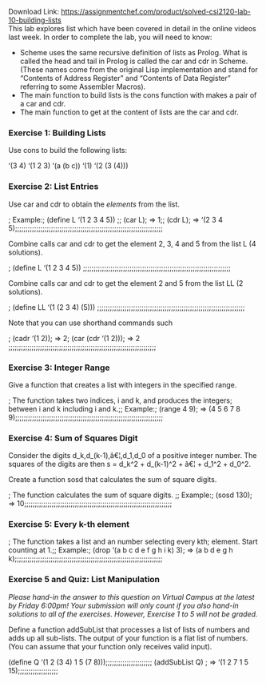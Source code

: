 Download Link: https://assignmentchef.com/product/solved-csi2120-lab-10-building-lists
<br>
This lab explores list which have been covered in detail in the online videos last week. In order to complete the lab, you will need to know:

<ul>

 <li>Scheme uses the same recursive definition of lists as Prolog. What is called the head and tail in Prolog is called the car and cdr in Scheme. (These names come from the original Lisp implementation and stand for “Contents of Address Register” and “Contents of Data Register” referring to some Assembler Macros).</li>

 <li>The main function to build lists is the cons function with makes a pair of a car and cdr.</li>

 <li>The main function to get at the content of lists are the car and cdr.</li>

</ul>

<h3>Exercise 1: Building Lists</h3>

Use cons to build the following lists:

‘(3 4)               ‘(1 2 3)               ‘(a (b c))               ‘(1)               ‘(2 (3 (4)))

<h3>Exercise 2: List Entries</h3>

Use car and cdr to obtain the <em>elements</em> from the list.

;       Example:;       (define L ‘(1 2 3 4 5))    ;;       (car L);       =&gt; 1;;       (cdr L);       =&gt; ‘(2 3 4 5);;;;;;;;;;;;;;;;;;;;;;;;;;;;;;;;;;;;;;;;;;;;;;;;;;;;;;;;;;;;;;;;;;;;;;

Combine calls car and cdr to get the element 2, 3, 4 and 5 from the list L (4 solutions).

;       (define L ‘(1 2 3 4 5))    ;;;;;;;;;;;;;;;;;;;;;;;;;;;;;;;;;;;;;;;;;;;;;;;;;;;;;;;;;;;;;;;;;;;;;;

Combine calls car and cdr to get the element 2 and 5 from the list LL (2 solutions).

;       (define LL ‘(1 (2 3 4) (5)))    ;;;;;;;;;;;;;;;;;;;;;;;;;;;;;;;;;;;;;;;;;;;;;;;;;;;;;;;;;;;;;;;;;;;;;;

Note that you can use shorthand commands such

;       (cadr ‘(1 2));       =&gt; 2;       (car (cdr ‘(1 2)));       =&gt; 2    ;;;;;;;;;;;;;;;;;;;;;;;;;;;;;;;;;;;;;;;;;;;;;;;;;;;;;;;;;;;;;;;;;;;;;;

<h3>Exercise 3: Integer Range</h3>

Give a function that creates a list with integers in the specified range.

;       The function takes two indices, i and k, and produces the integers;       between i and k including i and k.;;       Example:;       (range 4 9);       =&gt; (4 5 6 7 8 9);;;;;;;;;;;;;;;;;;;;;;;;;;;;;;;;;;;;;;;;;;;;;;;;;;;;;;;;;;;;;;;;;;;;;;

<h3>Exercise 4: Sum of Squares Digit</h3>

Consider the digits d_k,d_(k-1),â€¦,d_1,d_0 of a positive integer number. The squares of the digits are then s = d_k^2 + d_(k-1)^2 + â€¦ + d_1^2 + d_0^2.

Create a function sosd that calculates the sum of square digits.

;   The function calculates the sum of square digits. ;;       Example:;  (sosd 130);       =&gt; 10;;;;;;;;;;;;;;;;;;;;;;;;;;;;;;;;;;;;;;;;;;;;;;;;;;;;;;;;;;;;;;;;;;;;;;

<h3>Exercise 5: Every k-th element</h3>

;      The function takes a list and an number selecting every kth;      element. Start counting at 1.;;       Example:;       (drop ‘(a b c d e f g h i k) 3);       =&gt; (a b d e g h k);;;;;;;;;;;;;;;;;;;;;;;;;;;;;;;;;;;;;;;;;;;;;;;;;;;;;;;;;;;;;;;;;;;;;;

<h3>Exercise 5 and Quiz: List Manipulation</h3>

<em>Please hand-in the answer to this question on Virtual Campus at the latest by Friday 6:00pm! Your submission will only count if you also hand-in solutions to all of the exercises. However, Exercise 1 to 5 will not be graded.</em>

Define a function addSubList that processes a list of lists of numbers and adds up all sub-lists. The output of your function is a flat list of numbers. (You can assume that your function only receives valid input).

(define Q ‘(1 2 (3 4) 1 5 (7 8)));;;;;;;;;;;;;;;;;;;;;; (addSubList Q)      ; =&gt; ‘(1 2 7 1 5 15);;;;;;;;;;;;;;;;;;;